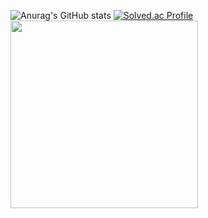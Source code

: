 ![Anurag's GitHub stats](https://github-readme-stats.vercel.app/api?username=pyoya1123&show_icons=true&theme=radical)
[![Solved.ac Profile](http://mazassumnida.wtf/api/v2/generate_badge?boj=tjdvyzl12)](https://solved.ac/tjdvyzl12/)
<a href="https://www.credly.com/badges/75153b9c-d807-4d5b-a0de-2445ab32a5b5/public_url"><img src="https://github.com/user-attachments/assets/9f6733ea-1568-4dbe-866c-dfa0f0934f99" width="300"></a>

